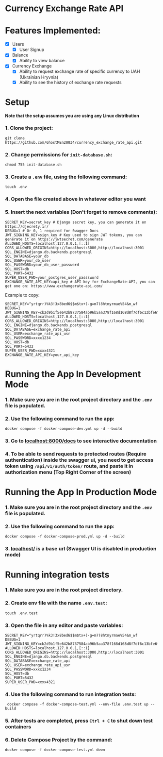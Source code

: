 # Currency Exchange Rate API

# Features Implemented:

- [x] Users
    - [x] User Signup
- [x] Balance
    - [x] Ability to view balance
- [x] Currency Exchange
    - [x] Ability to request exchange rate of specific currency to UAH (Ukrainian Hryvnia)
    - [x] Ability to see the history of exchange rate requests

# Setup

**Note that the setup assumes you are using any Linux distribution**

### 1. Clone the project:
```shell
git clone https://github.com/GhostMEn20034/currency_exchange_rate_api.git
```
### 2. Change permissions for `init-database.sh`:
```shell
chmod 755 init-database.sh
```
### 3. Create a `.env` file, using the following command:
```shell
touch .env
```
### 4. Open the file created above in whatever editor you want
### 5. Insert the next variables (Don't forget to remove comments):
```shell
SECRET_KEY=secret_key # Django secret key, you can generate it on https://djecrety.ir/
DEBUG=1 # Or 0, 1 required for Swagger Docs
JWT_SIGNING_KEY=sign_key # Key used to sign JWT tokens, you can generate it on https://jwtsecret.com/generate 
ALLOWED_HOSTS=localhost,127.0.0.1,[::1]
CORS_ALLOWED_ORIGINS=http://localhost:3000,http://localhost:3001
SQL_ENGINE=django.db.backends.postgresql
SQL_DATABASE=your_db 
SQL_USER=your_db_user
SQL_PASSWORD=your_db_user_password
SQL_HOST=db
SQL_PORT=5432
SUPER_USER_PWD=your_postgres_user_passsword
EXCHANGE_RATE_API_KEY=api_key # API key for ExchangeRate-API, you can get one on: https://www.exchangerate-api.com/
```
Example to copy:
```shell
SECRET_KEY=^yrtqrr)%k3!3x8bed6$$m$tx+(-g=m7)8htmyrmae%54&m_wf
DEBUG=1
JWT_SIGNING_KEY=cb2d9b1f5e642b8737584ab96b5aa378f168d168d8f7df6c13bfe6facc3083d4982c536856ba4418cc0ba5af53646198d46d2ffc2110f1ad0cbc0444ad6a45061c94cbb1b4bddbce622e37dc2f0cda2bcb83b40779506077fda40fda44ad571a6dede4bf8cac2f31436f7184ca5a6d080925674f7c275ac0e6c92df2c0b5c69b
ALLOWED_HOSTS=localhost,127.0.0.1,[::1]
CORS_ALLOWED_ORIGINS=http://localhost:3000,http://localhost:3001
SQL_ENGINE=django.db.backends.postgresql
SQL_DATABASE=exchange_rate_api
SQL_USER=exchange_rate_api_usr
SQL_PASSWORD=xxxx1234
SQL_HOST=db
SQL_PORT=5432
SUPER_USER_PWD=xxxx4321
EXCHANGE_RATE_API_KEY=your_api_key
```
# Running the App In Development Mode
### 1. Make sure you are in the root project directory and the `.env` file is populated.
### 2. Use the following command to run the app:
```shell
docker compose -f docker-compose-dev.yml up -d --build
```
### 3. Go to [localhost:8000/docs](http://localhost:8000/docs) to see interactive documentation
### 4. To be able to send requests to protected routes (Require authentication) inside the swagger ui, you need to get access token using `/api/v1/auth/token/` route, and paste it in authorization menu (Top Right Corner of the screen)
# Running the App In Production Mode
### 1. Make sure you are in the root project directory and the `.env` file is populated.
### 2. Use the following command to run the app:
```shell
docker compose -f docker-compose-prod.yml up -d --build
```
### 3. [localhost/](http://localhost/) is a base url (Swagger UI is disabled in production mode)
# Running integration tests
### 1. Make sure you are in the root project directory.
### 2. Create env file with the name `.env.test`:
```shell
touch .env.test
```
### 3. Open the file in any editor and paste variables:
```shell
SECRET_KEY=^yrtqrr)%k3!3x8bed6$$m$tx+(-g=m7)8htmyrmae%54&m_wf
DEBUG=1
JWT_SIGNING_KEY=cb2d9b1f5e642b8737584ab96b5aa378f168d168d8f7df6c13bfe6facc3083d4982c536856ba4418cc0ba5af53646198d46d2ffc2110f1ad0cbc0444ad6a45061c94cbb1b4bddbce622e37dc2f0cda2bcb83b40779506077fda40fda44ad571a6dede4bf8cac2f31436f7184ca5a6d080925674f7c275ac0e6c92df2c0b5c69b
ALLOWED_HOSTS=localhost,127.0.0.1,[::1]
CORS_ALLOWED_ORIGINS=http://localhost:3000,http://localhost:3001
SQL_ENGINE=django.db.backends.postgresql
SQL_DATABASE=exchange_rate_api
SQL_USER=exchange_rate_api_usr
SQL_PASSWORD=xxxx1234
SQL_HOST=db
SQL_PORT=5432
SUPER_USER_PWD=xxxx4321
```
### 4. Use the following command to run integration tests:
```shell
 docker compose -f docker-compose-test.yml --env-file .env.test up --build
```
### 5. After tests are completed, press `Ctrl + C` to shut down test containers
### 6. Delete Compose Project by the command:
```shell
docker compose -f docker-compose-test.yml down
```